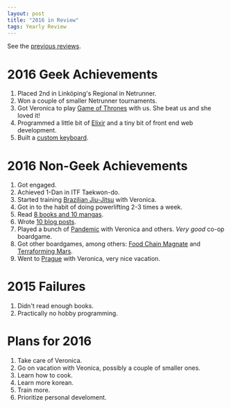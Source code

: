 ```yaml
---
layout: post
title: "2016 in Review"
tags: Yearly Review
---
```


See the [previous reviews][].

2016 Geek Achievements
======================
1. Placed 2nd in Linköping's Regional in Netrunner.
1. Won a couple of smaller Netrunner tournaments.
1. Got Veronica to play [Game of Thrones][agot] with us. She beat us and she loved it!
1. Programmed a little bit of [Elixir][] and a tiny bit of front end web development.
1. Built a [custom keyboard][].

2016 Non-Geek Achievements
===========================
1. Got engaged.
1. Achieved 1-Dan in ITF Taekwon-do.
1. Started training [Brazilian Jiu-Jitsu][bjj] with Veronica.
1. Got in to the habit of doing powerlifting 2-3 times a week.
1. Read [8 books and 10 mangas][books read].
1. Wrote [10 blog posts][blog posts].
1. Played a bunch of [Pandemic][] with Veronica and others. *Very good* co-op boardgame.
1. Got other boardgames, among others: [Food Chain Magnate][] and [Terraforming Mars][].
1. Went to [Prague][] with Veronica, very nice vacation.

2015 Failures
==============
1. Didn't read enough books.
1. Practically no hobby programming.

Plans for 2016
===============
1. Take care of Veronica.
1. Go on vacation with Veonica, possibly a couple of smaller ones.
1. Learn how to cook.
1. Learn more korean.
1. Train more.
1. Prioritize personal develoment.

[Pandemic]: https://boardgamegeek.com/boardgame/30549/pandemic "Pandemic"
[agot]: https://boardgamegeek.com/boardgame/169255/game-thrones-card-game-second-edition "Game of Thrones: The Card Game (second edition)"
[Food Chain Magnate]: https://boardgamegeek.com/boardgame/167791/terraforming-mars "Terraforming Mars"
[Terraforming Mars]: https://boardgamegeek.com/boardgame/175914/food-chain-magnate "Food Chain Magnate"

[bjj]: https://en.wikipedia.org/wiki/Brazilian_jiu-jitsu "BJJ"
[Elixir]: http://elixir-lang.org/ "Elixir programming language"
[Prague]: https://en.wikipedia.org/wiki/Prague "Prague"

[previous reviews]: </blog/tags/yearly_review/> "Yearly reviews"
[books read]: /blog/2016/12/27/read_books/ "2016 Read Books"
[blog posts]: /archive "My archive"
[custom keyboard]: /blog/2016/10/12/building_the_gh60/ "GH60"

